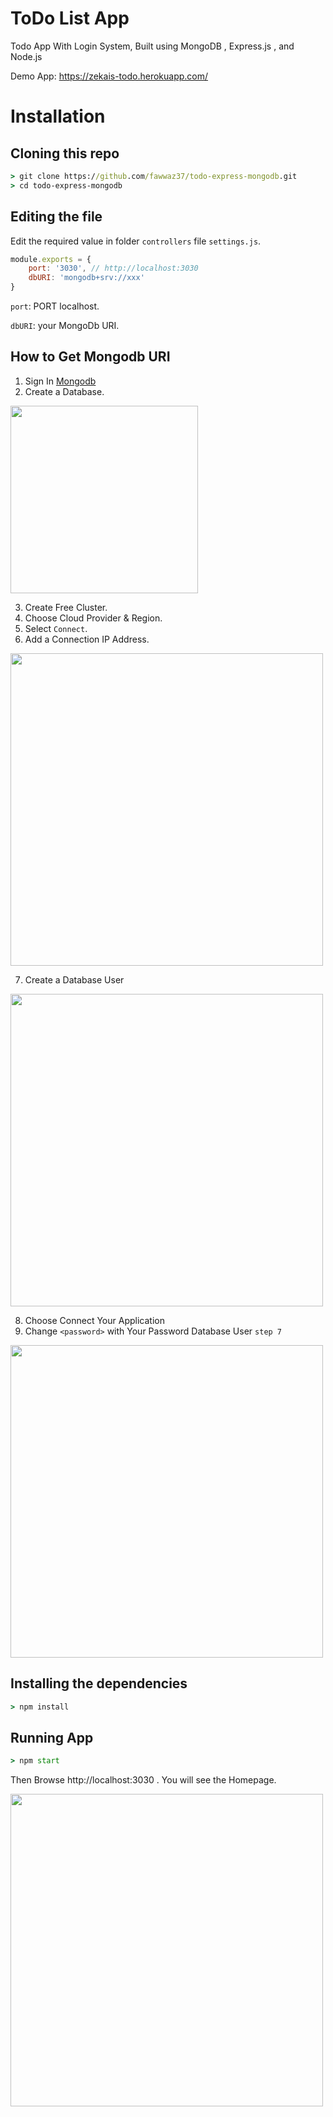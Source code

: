 # **ToDo List App**

Todo App With Login System, Built using MongoDB , Express.js , and Node.js

Demo App:
https://zekais-todo.herokuapp.com/

# Installation
## Cloning this repo
```cmd
> git clone https://github.com/fawwaz37/todo-express-mongodb.git
> cd todo-express-mongodb
```

## Editing the file
Edit the required value in folder `controllers` file `settings.js`.

```js
module.exports = {
    port: '3030', // http://localhost:3030 
    dbURI: 'mongodb+srv://xxx' 
}
```

`port`: PORT localhost.

`dbURI`: your MongoDb URI. 

## How to Get Mongodb URI
1. Sign In [Mongodb](https://www.mongodb.com/)
2. Create a Database.
<img src="https://i.postimg.cc/R0D16X3C/1.png" width="300">

3. Create Free Cluster.
4. Choose Cloud Provider & Region.
5. Select `Connect`.
6. Add a Connection IP Address.
<img src="https://i.postimg.cc/gk1H2MZY/5-1.png" width="500">

7. Create a Database User
<img src="https://i.postimg.cc/T1zCLGPc/5-2.png" width="500">

8. Choose Connect Your Application
9. Change `<password>` with Your Password Database User `step 7`
<img src="https://i.postimg.cc/6pW4wgW2/db.png" width="500">

## Installing the dependencies
```cmd
> npm install
```

## Running App
```cmd
> npm start
```

Then Browse http://localhost:3030 . You will see the Homepage.

<img src="https://i.postimg.cc/nrdbmXmt/end.png" width="500">
